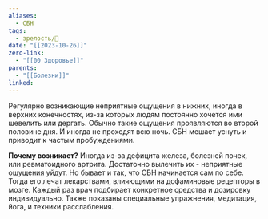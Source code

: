 ```yaml
---
aliases:
  - СБН
tags:
  - зрелость/🌱
date: "[[2023-10-26]]"
zero-link:
  - "[[00 Здоровье]]"
parents:
  - "[[Болезни]]"
linked:
---
```

Регулярно возникающие неприятные ощущения в нижних, иногда в верхних конечностях, из-за которых людям постоянно хочется ими шевелить или дергать. Обычно такие ощущения проявляются во второй половине дня. И иногда не проходят всю ночь. СБН мешает уснуть и приводит к частым пробуждениями.

**Почему возникает?**
Иногда из-за дефицита железа, болезней почек, или ревматоидного артрита. Достаточно вылечить их - неприятные ощущения уйдут. Но бывает и так, что СБН начинается сам по себе. Тогда его лечат лекарствами, влияющими на дофаминовые рецепторы в мозге. Каждый раз врач подбирает конкретное средства и дозировку индивидуально. Также показаны специальные упражнения, медитация, йога, и техники расслабления.